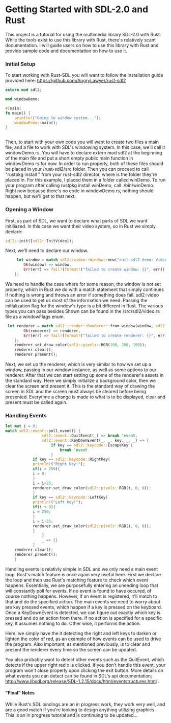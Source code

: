 Getting Started with SDL-2.0 and Rust
=================
This project is a tutorial for using the multimedia library SDL-2.0 with Rust. While the tools exist to use this library with Rust, there's relatively scant documentation. I will guide users on how to use this library with Rust and provide sample code and documentation on how to use it.


### Initial Setup

To start working with Rust-SDL you will want to follow the installation guide provided here: https://github.com/AngryLawyer/rust-sdl2


```rust
extern mod sdl2;

mod windowDemo;

#[main]
fn main() {
	println!("Going to window system...");
	windowDemo::main();
}
 
 ```

Then, to start with your own code you will want to create two files a main file, and a file to work with SDL's windowing system. In this case, we'll call it windowDemo.rs. You will have to declare extern mod sdl2 at the beginning of the main file and put a short empty public main function in windowDemo.rs for now. In order to run properly, both of these files should be placed in your /rust-sdl2/src folder. Then you can proceed to call "rustpkg install <folder>" from your rust-sdl2 director, where <folder> is the folder they're placed in. For this example, I placed them in a folder called winDemo. To run your program after calling rustpkg install winDemo, call ./bin/winDemo. Right now because there's no code in windowDemo.rs, nothing should happen, but we'll get to that next.

### Opening a Window

First, as part of SDL, we want to declare what parts of SDL we want initiliazed. In this case we want their video system, so in Rust we simply declare:

```rust
sdl2::init([sdl2::InitVideo]);
 ```
Next, we'll need to declare our window. 

```rust
     let window = match sdl2::video::Window::new("rust-sdl2 demo: Videoooooo", sdl2::video::PosCentered, sdl2::video::PosCentered, 800, 600, [sdl2::video::Shown]) {
        Ok(window) => window,
        Err(err) => fail!(format!("failed to create window: {}", err))
    };

 ```


We need to handle the case where for some reason, the window is not set properly, which in Rust we do with a match statement that simply continues if nothing is wrong and throws an error if something does fail. sdl2::video can be used to get us most of the information we need. Passing the initialization flag for the window's type is a bit different in Rust. The various types you can pass besides Shown can be found in the /src/sdl2/video.rs file as a windowFlags enum.

```rust
 let renderer = match sdl2::render::Renderer::from_window(window, sdl2::render::DriverAuto, [sdl2::render::Accelerated]) {
        Ok(renderer) => renderer,
        Err(err) => fail!(format!("failed to create renderer: {}", err))
    };
    renderer.set_draw_color(sdl2::pixels::RGB(100, 200, 100));
    renderer.clear();
    renderer.present();
 ```
 
Next, we set up the renderer, which is very similar to how we set up a window, passing in our window instance, as well as some options to our renderer. After that we can start setting up some of the renderer's assets in the standard way. Here we simply initialize a background color, then we clear the screen and present it. This is the standard way of drawing the screen in SDL and the screen must always be cleared before being presented. Everytime a change is made to what is to be displayed, clear and present must be called again.

### Handling Events

```rust
let mut i = 0;
match sdl2::event::poll_event() {
                sdl2::event::QuitEvent(_) => break 'event,
                sdl2::event::KeyDownEvent(_, _, key, _, _) => {
                    if key == sdl2::keycode::EscapeKey {
                        break 'event
                    }
		    if key == sdl2::keycode::RightKey{
			println!("Right key!");	
			if(i > 250){
			i = 0;
			}			
			i = i+25;
			renderer.set_draw_color(sdl2::pixels::RGB(i, 0, 0));    
			}
		    if key == sdl2::keycode::LeftKey{
			println!("Left key!");	
			if(i < 0){
			i = 250;
			}			
			i = i-25;
			renderer.set_draw_color(sdl2::pixels::RGB(i, 0, 0));    
			}
                }
                _ => {}
            }
    renderer.clear();
    renderer.present();
    }
 ```   
         
Handling events is relativly simple in SDL and we only need a main event loop. Rust's match feature is once again very useful here. First we declare the loop and then use Rust's matching feature to check which event happens. Essentially, we are purposefully entering an unending loop that will constantly poll for events. If no event is found to have occured, of course nothing happens. However, if an event is registered, it'll match to that and do the specified action. The main events we need to worry about are key pressed events, which happen if a key is pressed on the keyboard. Once a KeyDownEvent is detected, we can figure out exactly which key is pressed and do an action from there. If no action is specified for a specific key, it assumes nothing to do. Other wise, it performs the action. 

Here, we simply have the it detecting the right and left keys to darken or lighten the color of red, as an example of how events can be used to drive the program. Also important, as mentioned previously, is to clear and present the renderer every time so the screen can be updated.

You also probably want to detect other events such as the QuitEvent, which detects if the upper right red x is clicked. If you don't handle this event, your program won't close properly upon clicking the exit button. More details on what events you can detect can be found in SDL's api documentation; http://www.libsdl.org/release/SDL-1.2.15/docs/html/eventstructures.html .

#### "Final" Notes

While Rust's SDL bindings are an in progress work, they work very well, and are a good match if you're looking to design anything utilizing graphics.
This is an in progress tutorial and is continuing to be updated...
